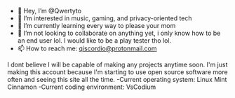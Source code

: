 - 👋 Hey, I’m @Qwertyto
- 👀 I’m interested in music, gaming, and privacy-oriented tech
- 🌱 I’m currently learning every way to please your mom
- 💞️ I’m not looking to collaborate on anything yet, i only know how to be an end user lol. I would like to be a play tester tho lol.
- 📫 How to reach me: qiscordio@protonmail.com

I dont believe I will be capable of making any projects anytime soon. I'm just making this account because I'm starting to use open source software more often and seeing this site all the time.
-Current operating system: Linux Mint Cinnamon
-Current coding environment: VsCodium

